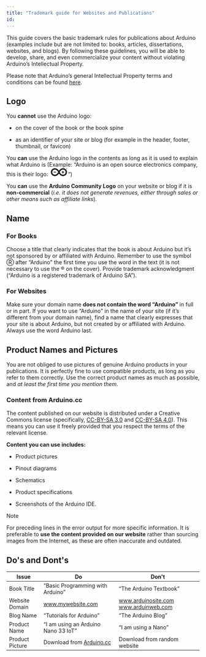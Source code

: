 ```yaml
---
title: "Trademark guide for Websites and Publications"
id: 
---
```


This guide covers the basic trademark rules for publications about Arduino (examples include but are not limited to: books, articles, dissertations, websites, and blogs). By following these guidelines, you will be able to develop, share, and even commercialize your content without violating Arduino’s Intellectual Property.

Please note that Arduino’s general Intellectual Property terms and conditions can be found [here](https://www.arduino.cc/en/trademark).

## Logo

You **cannot** use the Arduino logo:

- on the cover of the book or the book spine

- as an identifier of your site or blog (for example in the header, footer, thumbnail, or favicon)

You **can** use the Arduino logo in the contents as long as it is used to explain what Arduino is (Example:  “Arduino is an open source electronics company, this is their logo: ![Arduino Logo](img/Mini_logo.png)“)

You **can** use the **Arduino Community Logo** on your website or blog if it is **non-commercial** (*i.e. it does not generate revenues, either through sales or other means such as affiliate links*).

## Name

### For Books

Choose a title that clearly indicates that the book is about Arduino but it’s not sponsored by or affiliated with Arduino. Remember to use the symbol Ⓡ after “Arduino” the first time you use the word in the text (it is not necessary to use the ® on the cover). Provide trademark acknowledgment (“Arduino is a registered trademark of Arduino SA”).

### For Websites

Make sure your domain name **does not contain the word “Arduino”** in full or in part. If you want to use “Arduino” in the name of your site (if it’s different from your domain name), find a name that clearly expresses that your site is about Arduino, but not created by or affiliated with Arduino. Always use the word Arduino last.

## Product Names and Pictures

You are not obliged to use pictures of genuine Arduino products in your publications. It is perfectly fine to use compatible products, as long as you refer to them correctly. Use the correct product names as much as possible, and *at least the first time you mention them*.

### Content from Arduino.cc

The content published on our website is distributed under a Creative Commons license (specifically, [CC-BY-SA 3.0](https://creativecommons.org/licenses/by-sa/3.0/) and [CC-BY-SA 4.0](https://creativecommons.org/licenses/by-sa/4.0/)). This means you can use it freely provided that you respect the terms of the relevant license.

**Content you can use includes:**

- Product pictures

- Pinout diagrams

- Schematics

- Product specifications

- Screenshots of the Arduino IDE.

> [!NOTE]
> For preceding lines in the error output for more specific information. It is preferable to **use the content provided on our website** rather than sourcing images from the Internet, as these are often inaccurate and outdated.

## Do's and Dont's

| Issue | Do | Don't|
| ----------- | ----------- | ----------- |
| Book Title | “Basic Programming with Arduino” | “The Arduino Textbook”
| Website Domain | www.mywebsite.com |www.arduinosite.com www.arduinweb.com|
|Blog Name|“Tutorials for Arduino”|“The Arduino Blog” |
|Product Name|“I am using an Arduino Nano 33 IoT”|“I am using a Nano”|
|Product Picture|Download from [Arduino.cc](https://www.arduino.cc/)|Download from random website|
